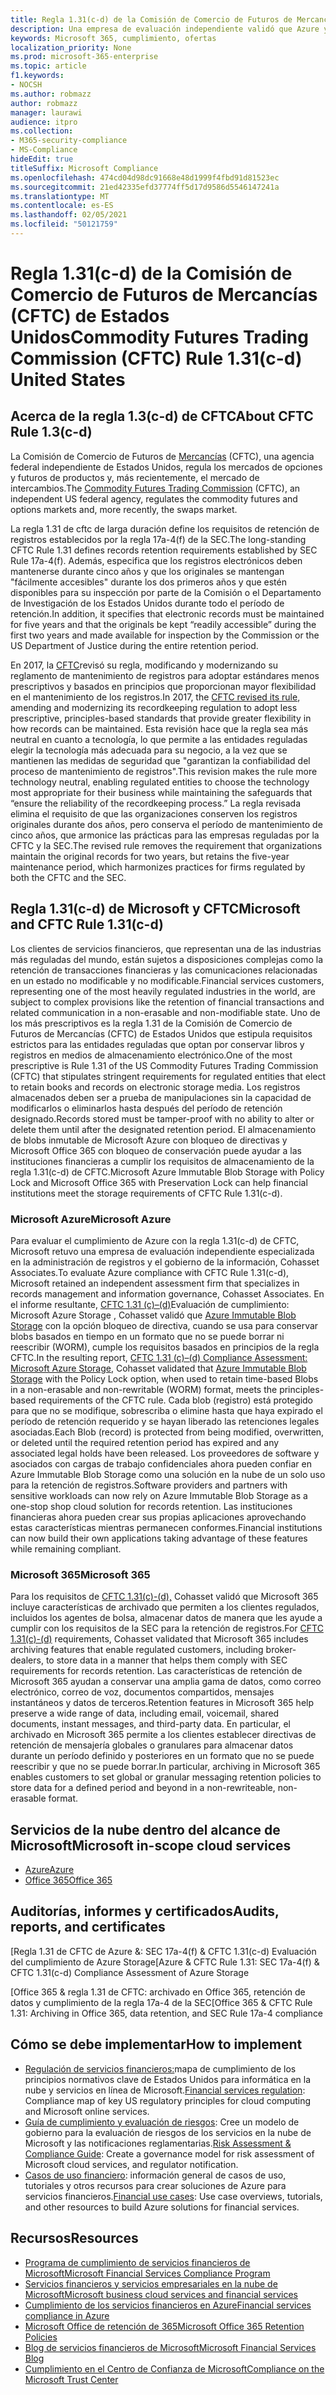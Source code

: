 ```yaml
---
title: Regla 1.31(c-d) de la Comisión de Comercio de Futuros de Mercancías (CFTC) de Estados Unidos
description: Una empresa de evaluación independiente validó que Azure y Office 365 pueden ayudar a las empresas financieras a cumplir con los requisitos de retención de registros y almacenamiento inmutable de la regla CFTC 1.31.
keywords: Microsoft 365, cumplimiento, ofertas
localization_priority: None
ms.prod: microsoft-365-enterprise
ms.topic: article
f1.keywords:
- NOCSH
ms.author: robmazz
author: robmazz
manager: laurawi
audience: itpro
ms.collection:
- M365-security-compliance
- MS-Compliance
hideEdit: true
titleSuffix: Microsoft Compliance
ms.openlocfilehash: 474cd04d98dc91668e48d1999f4fbd91d81523ec
ms.sourcegitcommit: 21ed42335efd37774ff5d17d9586d5546147241a
ms.translationtype: MT
ms.contentlocale: es-ES
ms.lasthandoff: 02/05/2021
ms.locfileid: "50121759"
---
```

# <a name="commodity-futures-trading-commission-cftc-rule-131c-d-united-states"></a><span data-ttu-id="acb2b-104">Regla 1.31(c-d) de la Comisión de Comercio de Futuros de Mercancías (CFTC) de Estados Unidos</span><span class="sxs-lookup"><span data-stu-id="acb2b-104">Commodity Futures Trading Commission (CFTC) Rule 1.31(c-d) United States</span></span>

## <a name="about-cftc-rule-13c-d"></a><span data-ttu-id="acb2b-105">Acerca de la regla 1.3(c-d) de CFTC</span><span class="sxs-lookup"><span data-stu-id="acb2b-105">About CFTC Rule 1.3(c-d)</span></span>

<span data-ttu-id="acb2b-106">La Comisión de Comercio de Futuros de [Mercancías](https://www.cftc.gov/) (CFTC), una agencia federal independiente de Estados Unidos, regula los mercados de opciones y futuros de productos y, más recientemente, el mercado de intercambios.</span><span class="sxs-lookup"><span data-stu-id="acb2b-106">The [Commodity Futures Trading Commission](https://www.cftc.gov/) (CFTC), an independent US federal agency, regulates the commodity futures and options markets and, more recently, the swaps market.</span></span>  
  
<span data-ttu-id="acb2b-107">La regla 1.31 de cftc de larga duración define los requisitos de retención de registros establecidos por la regla 17a-4(f) de la SEC.</span><span class="sxs-lookup"><span data-stu-id="acb2b-107">The long-standing CFTC Rule 1.31 defines records retention requirements established by SEC Rule 17a-4(f).</span></span> <span data-ttu-id="acb2b-108">Además, especifica que los registros electrónicos deben mantenerse durante cinco años y que los originales se mantengan "fácilmente accesibles" durante los dos primeros años y que estén disponibles para su inspección por parte de la Comisión o el Departamento de Investigación de los Estados Unidos durante todo el período de retención.</span><span class="sxs-lookup"><span data-stu-id="acb2b-108">In addition, it specifies that electronic records must be maintained for five years and that the originals be kept “readily accessible” during the first two years and made available for inspection by the Commission or the US Department of Justice during the entire retention period.</span></span>  
  
<span data-ttu-id="acb2b-109">En 2017, la [CFTC](https://www.cftc.gov/sites/default/files/idc/groups/public/@lrfederalregister/documents/file/2017-11014a.pdf)revisó su regla, modificando y modernizando su reglamento de mantenimiento de registros para adoptar estándares menos prescriptivos y basados en principios que proporcionan mayor flexibilidad en el mantenimiento de los registros.</span><span class="sxs-lookup"><span data-stu-id="acb2b-109">In 2017, the [CFTC revised its rule](https://www.cftc.gov/sites/default/files/idc/groups/public/@lrfederalregister/documents/file/2017-11014a.pdf), amending and modernizing its recordkeeping regulation to adopt less prescriptive, principles-based standards that provide greater flexibility in how records can be maintained.</span></span> <span data-ttu-id="acb2b-110">Esta revisión hace que la regla sea más neutral en cuanto a tecnología, lo que permite a las entidades reguladas elegir la tecnología más adecuada para su negocio, a la vez que se mantienen las medidas de seguridad que "garantizan la confiabilidad del proceso de mantenimiento de registros".</span><span class="sxs-lookup"><span data-stu-id="acb2b-110">This revision makes the rule more technology neutral, enabling regulated entities to choose the technology most appropriate for their business while maintaining the safeguards that “ensure the reliability of the recordkeeping process.”</span></span> <span data-ttu-id="acb2b-111">La regla revisada elimina el requisito de que las organizaciones conserven los registros originales durante dos años, pero conserva el período de mantenimiento de cinco años, que armonice las prácticas para las empresas reguladas por la CFTC y la SEC.</span><span class="sxs-lookup"><span data-stu-id="acb2b-111">The revised rule removes the requirement that organizations maintain the original records for two years, but retains the five-year maintenance period, which harmonizes practices for firms regulated by both the CFTC and the SEC.</span></span>

## <a name="microsoft-and-cftc-rule-131c-d"></a><span data-ttu-id="acb2b-112">Regla 1.31(c-d) de Microsoft y CFTC</span><span class="sxs-lookup"><span data-stu-id="acb2b-112">Microsoft and CFTC Rule 1.31(c-d)</span></span>

<span data-ttu-id="acb2b-113">Los clientes de servicios financieros, que representan una de las industrias más reguladas del mundo, están sujetos a disposiciones complejas como la retención de transacciones financieras y las comunicaciones relacionadas en un estado no modificable y no modificable.</span><span class="sxs-lookup"><span data-stu-id="acb2b-113">Financial services customers, representing one of the most heavily regulated industries in the world, are subject to complex provisions like the retention of financial transactions and related communication in a non-erasable and non-modifiable state.</span></span> <span data-ttu-id="acb2b-114">Uno de los más prescriptivos es la regla 1.31 de la Comisión de Comercio de Futuros de Mercancías (CFTC) de Estados Unidos que estipula requisitos estrictos para las entidades reguladas que optan por conservar libros y registros en medios de almacenamiento electrónico.</span><span class="sxs-lookup"><span data-stu-id="acb2b-114">One of the most prescriptive is Rule 1.31 of the US Commodity Futures Trading Commission (CFTC) that stipulates stringent requirements for regulated entities that elect to retain books and records on electronic storage media.</span></span> <span data-ttu-id="acb2b-115">Los registros almacenados deben ser a prueba de manipulaciones sin la capacidad de modificarlos o eliminarlos hasta después del período de retención designado.</span><span class="sxs-lookup"><span data-stu-id="acb2b-115">Records stored must be tamper-proof with no ability to alter or delete them until after the designated retention period.</span></span> <span data-ttu-id="acb2b-116">El almacenamiento de blobs inmutable de Microsoft Azure con bloqueo de directivas y Microsoft Office 365 con bloqueo de conservación puede ayudar a las instituciones financieras a cumplir los requisitos de almacenamiento de la regla 1.31(c-d) de CFTC.</span><span class="sxs-lookup"><span data-stu-id="acb2b-116">Microsoft Azure Immutable Blob Storage with Policy Lock and Microsoft Office 365 with Preservation Lock can help financial institutions meet the storage requirements of CFTC Rule 1.31(c-d).</span></span>

### <a name="microsoft-azure"></a><span data-ttu-id="acb2b-117">Microsoft Azure</span><span class="sxs-lookup"><span data-stu-id="acb2b-117">Microsoft Azure</span></span>

<span data-ttu-id="acb2b-118">Para evaluar el cumplimiento de Azure con la regla 1.31(c-d) de CFTC, Microsoft retuvo una empresa de evaluación independiente especializada en la administración de registros y el gobierno de la información, Cohasset Associates.</span><span class="sxs-lookup"><span data-stu-id="acb2b-118">To evaluate Azure compliance with CFTC Rule 1.31(c-d), Microsoft retained an independent assessment firm that specializes in records management and information governance, Cohasset Associates.</span></span> <span data-ttu-id="acb2b-119">En el informe resultante, [CFTC 1.31 (c)–(d)](https://servicetrust.microsoft.com/ViewPage/MSComplianceGuide?command=Download&downloadType=Document&downloadId=19b08fd4-d276-43e8-9461-715981d0ea20&docTab=4ce99610-c9c0-11e7-8c2c-f908a777fa4d_GRC_Assessment_Reports)Evaluación de cumplimiento: Microsoft Azure Storage , Cohasset validó que [Azure Immutable Blob Storage](/azure/storage/blobs/storage-blob-immutable-storage) con la opción bloqueo de directiva, cuando se usa para conservar blobs basados en tiempo en un formato que no se puede borrar ni reescribir (WORM), cumple los requisitos basados en principios de la regla CFTC.</span><span class="sxs-lookup"><span data-stu-id="acb2b-119">In the resulting report, [CFTC 1.31 (c)–(d) Compliance Assessment: Microsoft Azure Storage](https://servicetrust.microsoft.com/ViewPage/MSComplianceGuide?command=Download&downloadType=Document&downloadId=19b08fd4-d276-43e8-9461-715981d0ea20&docTab=4ce99610-c9c0-11e7-8c2c-f908a777fa4d_GRC_Assessment_Reports), Cohasset validated that [Azure Immutable Blob Storage](/azure/storage/blobs/storage-blob-immutable-storage) with the Policy Lock option, when used to retain time-based Blobs in a non-erasable and non-rewritable (WORM) format, meets the principles-based requirements of the CFTC rule.</span></span> <span data-ttu-id="acb2b-120">Cada blob (registro) está protegido para que no se modifique, sobrescriba o elimine hasta que haya expirado el período de retención requerido y se hayan liberado las retenciones legales asociadas.</span><span class="sxs-lookup"><span data-stu-id="acb2b-120">Each Blob (record) is protected from being modified, overwritten, or deleted until the required retention period has expired and any associated legal holds have been released.</span></span> <span data-ttu-id="acb2b-121">Los proveedores de software y asociados con cargas de trabajo confidenciales ahora pueden confiar en Azure Immutable Blob Storage como una solución en la nube de un solo uso para la retención de registros.</span><span class="sxs-lookup"><span data-stu-id="acb2b-121">Software providers and partners with sensitive workloads can now rely on Azure Immutable Blob Storage as a one-stop shop cloud solution for records retention.</span></span> <span data-ttu-id="acb2b-122">Las instituciones financieras ahora pueden crear sus propias aplicaciones aprovechando estas características mientras permanecen conformes.</span><span class="sxs-lookup"><span data-stu-id="acb2b-122">Financial institutions can now build their own applications taking advantage of these features while remaining compliant.</span></span>

### <a name="microsoft-365"></a><span data-ttu-id="acb2b-123">Microsoft 365</span><span class="sxs-lookup"><span data-stu-id="acb2b-123">Microsoft 365</span></span>

<span data-ttu-id="acb2b-124">Para los requisitos de [CFTC 1.31(c)-(d),](/microsoft-365/compliance/retention-regulatory-requirements#sec-17a-4f-finra-4511c-and-cftc-131c-d) Cohasset validó que Microsoft 365 incluye características de archivado que permiten a los clientes regulados, incluidos los agentes de bolsa, almacenar datos de manera que les ayude a cumplir con los requisitos de la SEC para la retención de registros.</span><span class="sxs-lookup"><span data-stu-id="acb2b-124">For [CFTC 1.31(c)-(d)](/microsoft-365/compliance/retention-regulatory-requirements#sec-17a-4f-finra-4511c-and-cftc-131c-d) requirements, Cohasset validated that Microsoft 365 includes archiving features that enable regulated customers, including broker-dealers, to store data in a manner that helps them comply with SEC requirements for records retention.</span></span> <span data-ttu-id="acb2b-125">Las características de retención de Microsoft 365 ayudan a conservar una amplia gama de datos, como correo electrónico, correo de voz, documentos compartidos, mensajes instantáneos y datos de terceros.</span><span class="sxs-lookup"><span data-stu-id="acb2b-125">Retention features in Microsoft 365 help preserve a wide range of data, including email, voicemail, shared documents, instant messages, and third-party data.</span></span> <span data-ttu-id="acb2b-126">En particular, el archivado en Microsoft 365 permite a los clientes establecer directivas de retención de mensajería globales o granulares para almacenar datos durante un período definido y posteriores en un formato que no se puede reescribir y que no se puede borrar.</span><span class="sxs-lookup"><span data-stu-id="acb2b-126">In particular, archiving in Microsoft 365 enables customers to set global or granular messaging retention policies to store data for a defined period and beyond in a non-rewriteable, non-erasable format.</span></span>

## <a name="microsoft-in-scope-cloud-services"></a><span data-ttu-id="acb2b-127">Servicios de la nube dentro del alcance de Microsoft</span><span class="sxs-lookup"><span data-stu-id="acb2b-127">Microsoft in-scope cloud services</span></span>

- [<span data-ttu-id="acb2b-128">Azure</span><span class="sxs-lookup"><span data-stu-id="acb2b-128">Azure</span></span>](https://aka.ms/AzureCompliance)
- [<span data-ttu-id="acb2b-129">Office 365</span><span class="sxs-lookup"><span data-stu-id="acb2b-129">Office 365</span></span>](https://aka.ms/o365-compliance-framework)

## <a name="audits-reports-and-certificates"></a><span data-ttu-id="acb2b-130">Auditorías, informes y certificados</span><span class="sxs-lookup"><span data-stu-id="acb2b-130">Audits, reports, and certificates</span></span>

<span data-ttu-id="acb2b-131">[Regla 1.31 de CFTC de Azure &: SEC 17a-4(f) & CFTC 1.31(c-d) Evaluación del cumplimiento de Azure Storage</span><span class="sxs-lookup"><span data-stu-id="acb2b-131">[Azure & CFTC Rule 1.31: SEC 17a-4(f) & CFTC 1.31(c-d) Compliance Assessment of Azure Storage</span></span>

<span data-ttu-id="acb2b-132">[Office 365 & regla 1.31 de CFTC: archivado en Office 365, retención de datos y cumplimiento de la regla 17a-4 de la SEC</span><span class="sxs-lookup"><span data-stu-id="acb2b-132">[Office 365 & CFTC Rule 1.31: Archiving in Office 365, data retention, and SEC Rule 17a-4 compliance</span></span>

## <a name="how-to-implement"></a><span data-ttu-id="acb2b-133">Cómo se debe implementar</span><span class="sxs-lookup"><span data-stu-id="acb2b-133">How to implement</span></span>

- <span data-ttu-id="acb2b-134">[Regulación de servicios financieros:](https://servicetrust.microsoft.com/ViewPage/TrustDocuments?command=Download&downloadType=Document&downloadId=5b483567-00b0-4d86-96ae-ee887dadb61c&docTab=6d000410-c9e9-11e7-9a91-892aae8839ad_Compliance_Guides)mapa de cumplimiento de los principios normativos clave de Estados Unidos para informática en la nube y servicios en línea de Microsoft.</span><span class="sxs-lookup"><span data-stu-id="acb2b-134">[Financial services regulation](https://servicetrust.microsoft.com/ViewPage/TrustDocuments?command=Download&downloadType=Document&downloadId=5b483567-00b0-4d86-96ae-ee887dadb61c&docTab=6d000410-c9e9-11e7-9a91-892aae8839ad_Compliance_Guides): Compliance map of key US regulatory principles for cloud computing and Microsoft online services.</span></span>
- <span data-ttu-id="acb2b-135">[Guía de cumplimiento y evaluación de riesgos](https://aka.ms/RiskGovernanceGuide): Cree un modelo de gobierno para la evaluación de riesgos de los servicios en la nube de Microsoft y las notificaciones reglamentarias.</span><span class="sxs-lookup"><span data-stu-id="acb2b-135">[Risk Assessment & Compliance Guide](https://aka.ms/RiskGovernanceGuide): Create a governance model for risk assessment of Microsoft cloud services, and regulator notification.</span></span>
- <span data-ttu-id="acb2b-136">[Casos de uso financiero](/azure/industry/financial/): información general de casos de uso, tutoriales y otros recursos para crear soluciones de Azure para servicios financieros.</span><span class="sxs-lookup"><span data-stu-id="acb2b-136">[Financial use cases](/azure/industry/financial/): Use case overviews, tutorials, and other resources to build Azure solutions for financial services.</span></span>

## <a name="resources"></a><span data-ttu-id="acb2b-137">Recursos</span><span class="sxs-lookup"><span data-stu-id="acb2b-137">Resources</span></span>

- [<span data-ttu-id="acb2b-138">Programa de cumplimiento de servicios financieros de Microsoft</span><span class="sxs-lookup"><span data-stu-id="acb2b-138">Microsoft Financial Services Compliance Program</span></span>](https://aka.ms/FSCP-Print)
- [<span data-ttu-id="acb2b-139">Servicios financieros y servicios empresariales en la nube de Microsoft</span><span class="sxs-lookup"><span data-stu-id="acb2b-139">Microsoft business cloud services and financial services</span></span>](https://www.microsoft.com/trustcenter/cloudservices/financialservices)
- [<span data-ttu-id="acb2b-140">Cumplimiento de los servicios financieros en Azure</span><span class="sxs-lookup"><span data-stu-id="acb2b-140">Financial services compliance in Azure</span></span>](https://azure.microsoft.com/resources/videos/azurecon-2015-financial-services-compliance-in-azure/)
- [<span data-ttu-id="acb2b-141">Microsoft Office de retención de 365</span><span class="sxs-lookup"><span data-stu-id="acb2b-141">Microsoft Office 365 Retention Policies</span></span>](/office365/securitycompliance/retention-policies)
- [<span data-ttu-id="acb2b-142">Blog de servicios financieros de Microsoft</span><span class="sxs-lookup"><span data-stu-id="acb2b-142">Microsoft Financial Services Blog</span></span>](https://techcommunity.microsoft.com/t5/Financial-Services-Blog/bg-p/FinancialServicesBlog)
- [<span data-ttu-id="acb2b-143">Cumplimiento en el Centro de Confianza de Microsoft</span><span class="sxs-lookup"><span data-stu-id="acb2b-143">Compliance on the Microsoft Trust Center</span></span>](https://www.microsoft.com/trust-center/compliance/compliance-overview)
